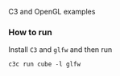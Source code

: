 C3 and OpenGL examples


### How to run


Install `C3` and `glfw` and then run


`c3c run cube -l glfw`
